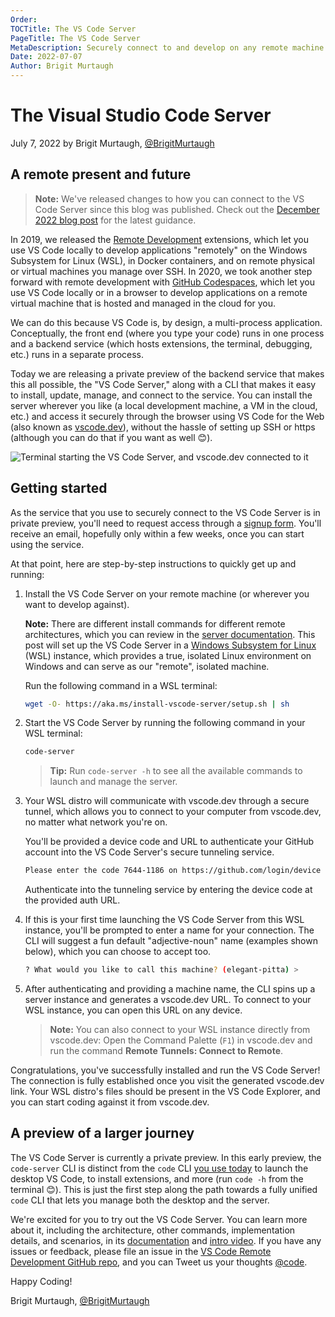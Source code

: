 ```yaml
---
Order: 
TOCTitle: The VS Code Server
PageTitle: The VS Code Server
MetaDescription: Securely connect to and develop on any remote machine with the VS Code Server private preview.
Date: 2022-07-07
Author: Brigit Murtaugh
---
```


# The Visual Studio Code Server

July 7, 2022 by Brigit Murtaugh, [@BrigitMurtaugh](https://twitter.com/BrigitMurtaugh)

## A remote present and future

> **Note:** We've released changes to how you can connect to the VS Code Server since this blog was published. Check out the [December 2022 blog post](/blogs/2022/12/07/remote-even-better.md) for the latest guidance.

In 2019, we released the [Remote Development](https://code.visualstudio.com/docs/remote/remote-overview) extensions, which let you use VS Code locally to develop applications "remotely" on the Windows Subsystem for Linux (WSL), in Docker containers, and on remote physical or virtual machines you manage over SSH. In 2020, we took another step forward with remote development with [GitHub Codespaces](https://code.visualstudio.com/docs/remote/codespaces), which let you use VS Code locally or in a browser to develop applications on a remote virtual machine that is hosted and managed in the cloud for you.

We can do this because VS Code is, by design, a multi-process application. Conceptually, the front end (where you type your code) runs in one process and a backend service (which hosts extensions, the terminal, debugging, etc.) runs in a separate process.

Today we are releasing a private preview of the backend service that makes this all possible, the "VS Code Server," along with a CLI that makes it easy to install, update, manage, and connect to the service. You can install the server wherever you like (a local development machine, a VM in the cloud, etc.) and access it securely through the browser using VS Code for the Web (also known as [vscode.dev](http://vscode.dev/)), without the hassle of setting up SSH or https (although you can do that if you want as well 😊).

![Terminal starting the VS Code Server, and vscode.dev connected to it](help-and-start.png)

## Getting started

As the service that you use to securely connect to the VS Code Server is in private preview, you'll need to request access through a [signup form](https://aka.ms/vscode-server-signup). You'll receive an email, hopefully only within a few weeks, once you can start using the service.

At that point, here are step-by-step instructions to quickly get up and running:

1. Install the VS Code Server on your remote machine (or wherever you want to develop against).

    **Note:** There are different install commands for different remote architectures, which you can review in the [server documentation](https://aka.ms/vscode-server-arch). This post will set up the VS Code Server in a [Windows Subsystem for Linux](https://learn.microsoft.com/windows/wsl/) (WSL) instance, which provides a true, isolated Linux environment on Windows and can serve as our "remote", isolated machine.

    Run the following command in a WSL terminal:

    ``` bash
    wget -O- https://aka.ms/install-vscode-server/setup.sh | sh
    ```

2. Start the VS Code Server by running the following command in your WSL terminal:

    ```bash
    code-server
    ```

    > **Tip:** Run `code-server -h` to see all the available commands to launch and manage the server.

3. Your WSL distro will communicate with vscode.dev through a secure tunnel, which allows you to connect to your computer from vscode.dev, no matter what network you're on.

    You'll be provided a device code and URL to authenticate your GitHub account into the VS Code Server's secure tunneling service.

    ```bash
    Please enter the code 7644-1186 on https://github.com/login/device
    ```

    Authenticate into the tunneling service by entering the device code at the provided auth URL.

4. If this is your first time launching the VS Code Server from this WSL instance, you'll be prompted to enter a name for your connection. The CLI will suggest a fun default "adjective-noun" name (examples shown below), which you can choose to accept too.

    ```bash
    ? What would you like to call this machine? (elegant-pitta) >
    ```

5. After authenticating and providing a machine name, the CLI spins up a server instance and generates a vscode.dev URL. To connect to your WSL instance, you can open this URL on any device.

    > **Note:** You can also connect to your WSL instance directly from vscode.dev: Open the Command Palette (`F1`) in vscode.dev and run the command **Remote Tunnels: Connect to Remote**.

Congratulations, you've successfully installed and run the VS Code Server! The connection is fully established once you visit the generated vscode.dev link. Your WSL distro's files should be present in the VS Code Explorer, and you can start coding against it from vscode.dev.

## A preview of a larger journey

The VS Code Server is currently a private preview. In this early preview, the `code-server` CLI is distinct from the `code` CLI [you use today](https://code.visualstudio.com/docs/configure/command-line#_launching-from-command-line) to launch the desktop VS Code, to install extensions, and more (run `code -h` from the terminal 😊). This is just the first step along the path towards a fully unified `code` CLI that lets you manage both the desktop and the server.

We're excited for you to try out the VS Code Server. You can learn more about it, including the architecture, other commands, implementation details, and scenarios, in its [documentation](https://aka.ms/vscode-server-doc) and [intro video](https://aka.ms/vscode-server-video). If you have any issues or feedback, please file an issue in the [VS Code Remote Development GitHub repo](https://github.com/microsoft/vscode-remote-release/issues), and you can Tweet us your thoughts [@code](https://twitter.com/code).

Happy Coding!

Brigit Murtaugh, [@BrigitMurtaugh](https://twitter.com/BrigitMurtaugh)
